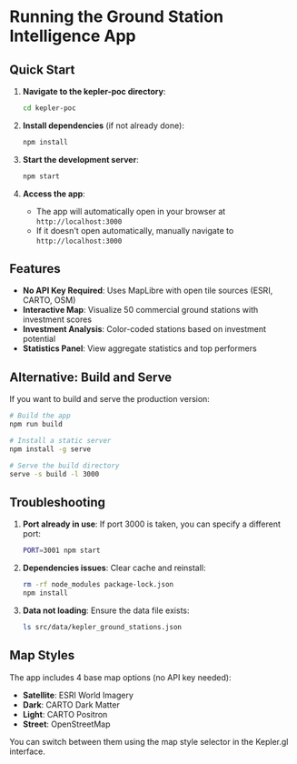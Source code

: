 # Running the Ground Station Intelligence App

## Quick Start

1. **Navigate to the kepler-poc directory**:
   ```bash
   cd kepler-poc
   ```

2. **Install dependencies** (if not already done):
   ```bash
   npm install
   ```

3. **Start the development server**:
   ```bash
   npm start
   ```

4. **Access the app**:
   - The app will automatically open in your browser at `http://localhost:3000`
   - If it doesn't open automatically, manually navigate to `http://localhost:3000`

## Features

- **No API Key Required**: Uses MapLibre with open tile sources (ESRI, CARTO, OSM)
- **Interactive Map**: Visualize 50 commercial ground stations with investment scores
- **Investment Analysis**: Color-coded stations based on investment potential
- **Statistics Panel**: View aggregate statistics and top performers

## Alternative: Build and Serve

If you want to build and serve the production version:

```bash
# Build the app
npm run build

# Install a static server
npm install -g serve

# Serve the build directory
serve -s build -l 3000
```

## Troubleshooting

1. **Port already in use**: If port 3000 is taken, you can specify a different port:
   ```bash
   PORT=3001 npm start
   ```

2. **Dependencies issues**: Clear cache and reinstall:
   ```bash
   rm -rf node_modules package-lock.json
   npm install
   ```

3. **Data not loading**: Ensure the data file exists:
   ```bash
   ls src/data/kepler_ground_stations.json
   ```

## Map Styles

The app includes 4 base map options (no API key needed):
- **Satellite**: ESRI World Imagery
- **Dark**: CARTO Dark Matter
- **Light**: CARTO Positron  
- **Street**: OpenStreetMap

You can switch between them using the map style selector in the Kepler.gl interface.